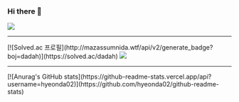 ### Hi there 👋

<a href="https://github.com/hyeonda02"><img src="https://hits.seeyoufarm.com/api/count/incr/badge.svg?url=https%3A%2F%2Fgithub.com%2Fseondal&count_bg=%23000000&title_bg=%23000000&icon=github.svg&icon_color=%23E7E7E7&title=GitHub&edge_flat=false)"/></a>
<hr>
[![Solved.ac
프로필](http://mazassumnida.wtf/api/v2/generate_badge?boj=dadah)](https://solved.ac/dadah)

<img src="http://mazandi.herokuapp.com/api?handle=dadah&theme=warm"/>
<hr>
[![Anurag's GitHub stats](https://github-readme-stats.vercel.app/api?username=hyeonda02)](https://github.com/hyeonda02/github-readme-stats)
